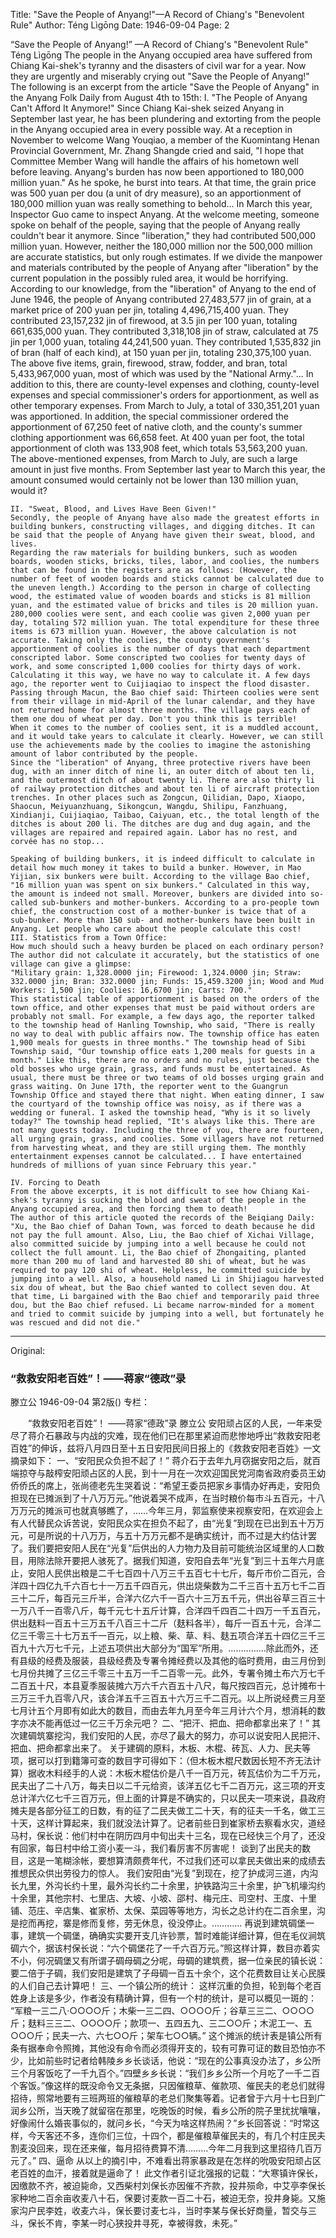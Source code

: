 Title: "Save the People of Anyang!"—A Record of Chiang's "Benevolent Rule"
Author: Téng Lìgōng
Date: 1946-09-04
Page: 2

“Save the People of Anyang!”
    —A Record of Chiang's "Benevolent Rule"
    Téng Lìgōng
    The people in the Anyang occupied area have suffered from Chiang Kai-shek's tyranny and the disasters of civil war for a year. Now they are urgently and miserably crying out "Save the People of Anyang!" The following is an excerpt from the article "Save the People of Anyang" in the Anyang Folk Daily from August 4th to 15th:
    I. "The People of Anyang Can't Afford It Anymore!"
    Since Chiang Kai-shek seized Anyang in September last year, he has been plundering and extorting from the people in the Anyang occupied area in every possible way. At a reception in November to welcome Wang Youqiao, a member of the Kuomintang Henan Provincial Government, Mr. Zhang Shangde cried and said, "I hope that Committee Member Wang will handle the affairs of his hometown well before leaving. Anyang's burden has now been apportioned to 180,000 million yuan." As he spoke, he burst into tears. At that time, the grain price was 500 yuan per dou (a unit of dry measure), so an apportionment of 180,000 million yuan was really something to behold... In March this year, Inspector Guo came to inspect Anyang. At the welcome meeting, someone spoke on behalf of the people, saying that the people of Anyang really couldn't bear it anymore. Since "liberation," they had contributed 500,000 million yuan. However, neither the 180,000 million nor the 500,000 million are accurate statistics, but only rough estimates. If we divide the manpower and materials contributed by the people of Anyang after "liberation" by the current population in the possibly ruled area, it would be horrifying. According to our knowledge, from the "liberation" of Anyang to the end of June 1946, the people of Anyang contributed 27,483,577 jin of grain, at a market price of 200 yuan per jin, totaling 4,496,715,400 yuan. They contributed 23,157,232 jin of firewood, at 3.5 jin per 100 yuan, totaling 661,635,000 yuan. They contributed 3,318,108 jin of straw, calculated at 75 jin per 1,000 yuan, totaling 44,241,500 yuan. They contributed 1,535,832 jin of bran (half of each kind), at 150 yuan per jin, totaling 230,375,100 yuan. The above five items, grain, firewood, straw, fodder, and bran, total 5,433,967,000 yuan, most of which was used by the "National Army."... In addition to this, there are county-level expenses and clothing, county-level expenses and special commissioner's orders for apportionment, as well as other temporary expenses. From March to July, a total of 330,351,201 yuan was apportioned. In addition, the special commissioner ordered the apportionment of 67,250 feet of native cloth, and the county's summer clothing apportionment was 66,658 feet. At 400 yuan per foot, the total apportionment of cloth was 133,908 feet, which totals 53,563,200 yuan. The above-mentioned expenses, from March to July, are such a large amount in just five months. From September last year to March this year, the amount consumed would certainly not be lower than 130 million yuan, would it?

    II. "Sweat, Blood, and Lives Have Been Given!"
    Secondly, the people of Anyang have also made the greatest efforts in building bunkers, constructing villages, and digging ditches. It can be said that the people of Anyang have given their sweat, blood, and lives.
    Regarding the raw materials for building bunkers, such as wooden boards, wooden sticks, bricks, tiles, labor, and coolies, the numbers that can be found in the registers are as follows: (However, the number of feet of wooden boards and sticks cannot be calculated due to the uneven length.) According to the person in charge of collecting wood, the estimated value of wooden boards and sticks is 81 million yuan, and the estimated value of bricks and tiles is 20 million yuan. 280,000 coolies were sent, and each coolie was given 2,000 yuan per day, totaling 572 million yuan. The total expenditure for these three items is 673 million yuan. However, the above calculation is not accurate. Taking only the coolies, the county government's apportionment of coolies is the number of days that each department conscripted labor. Some conscripted two coolies for twenty days of work, and some conscripted 1,000 coolies for thirty days of work. Calculating it this way, we have no way to calculate it. A few days ago, the reporter went to Cuijiaqiao to inspect the flood disaster. Passing through Macun, the Bao chief said: Thirteen coolies were sent from their village in mid-April of the lunar calendar, and they have not returned home for almost three months. The village pays each of them one dou of wheat per day. Don't you think this is terrible!
    When it comes to the number of coolies sent, it is a muddled account, and it would take years to calculate it clearly. However, we can still use the achievements made by the coolies to imagine the astonishing amount of labor contributed by the people.
    Since the "liberation" of Anyang, three protective rivers have been dug, with an inner ditch of nine li, an outer ditch of about ten li, and the outermost ditch of about twenty li. There are also thirty li of railway protection ditches and about ten li of aircraft protection trenches. In other places such as Zongcun, Qilidian, Dapo, Xiaopo, Shaocun, Meiyuanzhuang, Sikongcun, Wangdu, Shilipu, Fanzhuang, Xindianji, Cuijiaqiao, Taibao, Caiyuan, etc., the total length of the ditches is about 200 li. The ditches are dug and dug again, and the villages are repaired and repaired again. Labor has no rest, and corvée has no stop...

    Speaking of building bunkers, it is indeed difficult to calculate in detail how much money it takes to build a bunker. However, in Mao Yijian, six bunkers were built. According to the village Bao chief, "16 million yuan was spent on six bunkers." Calculated in this way, the amount is indeed not small. Moreover, bunkers are divided into so-called sub-bunkers and mother-bunkers. According to a pro-people town chief, the construction cost of a mother-bunker is twice that of a sub-bunker. More than 150 sub- and mother-bunkers have been built in Anyang. Let people who care about the people calculate this cost!
    III. Statistics from a Town Office:
    How much should such a heavy burden be placed on each ordinary person? The author did not calculate it accurately, but the statistics of one village can give a glimpse:
    "Military grain: 1,328.0000 jin; Firewood: 1,324.0000 jin; Straw: 332.0000 jin; Bran: 332.0000 jin; Funds: 15,459.3200 jin; Wood and Mud Workers: 1,500 jin; Coolies: 16,6700 jin; Carts: 700."
    This statistical table of apportionment is based on the orders of the town office, and other expenses that must be paid without orders are probably not small. For example, a few days ago, the reporter talked to the township head of Hanling Township, who said, "There is really no way to deal with public affairs now. The township office has eaten 1,900 meals for guests in three months." The township head of Sibi Township said, "Our township office eats 1,200 meals for guests in a month." Like this, there are no orders and no rules, just because the old bosses who urge grain, grass, and funds must be entertained. As usual, there must be three or two teams of old bosses urging grain and grass waiting. On June 17th, the reporter went to the Guangrun Township Office and stayed there that night. When eating dinner, I saw the courtyard of the township office was noisy, as if there was a wedding or funeral. I asked the township head, "Why is it so lively today?" The township head replied, "It's always like this. There are not many guests today. Including the three of you, there are fourteen, all urging grain, grass, and coolies. Some villagers have not returned from harvesting wheat, and they are still urging them. The monthly entertainment expenses cannot be calculated... I have entertained hundreds of millions of yuan since February this year."

    IV. Forcing to Death
    From the above excerpts, it is not difficult to see how Chiang Kai-shek's tyranny is sucking the blood and sweat of the people in the Anyang occupied area, and then forcing them to death!
    The author of this article quoted the records of the Beiqiang Daily: "Xu, the Bao chief of Dahan Town, was forced to death because he did not pay the full amount. Also, Liu, the Bao chief of Xichai Village, also committed suicide by jumping into a well because he could not collect the full amount. Li, the Bao chief of Zhongaiting, planted more than 200 mu of land and harvested 80 shi of wheat, but he was required to pay 120 shi of wheat. Helpless, he committed suicide by jumping into a well. Also, a household named Li in Shijiagou harvested six dou of wheat, but the Bao chief wanted to collect seven dou. At that time, Li bargained with the Bao chief and temporarily paid three dou, but the Bao chief refused. Li became narrow-minded for a moment and tried to commit suicide by jumping into a well, but fortunately he was rescued and did not die."



<hr /> 

Original: 


### “救救安阳老百姓”！——蒋家“德政”录
滕立公
1946-09-04
第2版()
专栏：

　　“救救安阳老百姓”！
    ——蒋家“德政”录
    滕立公
    安阳顽占区的人民，一年来受尽了蒋介石暴政与内战的灾难，现在他们已在那里紧迫而悲惨地呼出“救救安阳老百姓”的伸诉，兹将八月四日至十五日安阳民间日报上的《救救安阳老百姓》一文摘录如下：
    一、“安阳民众负担不起了！”
    蒋介石于去年九月窃据安阳之后，就百端掠夺与敲榨安阳顽占区的人民，到十一月在一次欢迎国民党河南省政府委员王幼侨侨氏的席上，张尚德老先生哭着说：“希望王委员把家乡事情办好再走，安阳负担现在已摊派到了十八万万元。”他说着哭不成声，在当时粮价每市斗五百元，十八万万元的摊派可也就真够瞧了，……今年三月，郭监察使来视察安阳，在欢迎会上有人代替民众诉苦说，安阳民众实在担负不起了，由“光复”到现在已出到五十万万元，可是所说的十八万万，与五十万万元都不是确实统计，而不过是大约估计罢了。我们要把安阳人民在“光复”后供出的人力物力及目前可能统治区域里的人口数目，用除法除开要把人骇死了。据我们知道，安阳自去年“光复”到三十五年六月底止，安阳人民供出粮是二千七百四十八万三千五百七十七斤，每斤市价二百元，合洋四十四亿九千六百七十一万五千四百元，供出烧柴数为二千三百十五万七千二百三十二斤，每百元三斤半，合洋六亿六千一百六十三万五千元，供出谷草三百三十一万八千一百零八斤，每千元七十五斤计算，合洋四千四百二十四万一千五百元，供出麸料一百五十三万五千八百三十二斤（麸料各半），每斤一百五十元，合洋二亿三千零三十七万五千一百元，以上粮、柴、草、料、麸五项合洋五十四亿三千三百九十六万七千元，上述五项供出大部分为“国军”所用。……………除此而外，还有县级的经费及服装，县级经费及专署令摊经费以及其他的临时费用，由三月份到七月份共摊了三亿三千零三十五万一千二百零一元。此外，专署令摊土布六万七千二百五十尺，本县夏季服装摊六万六千六百五十八尺，每尺按四百元，总计摊布十三万三千九百零八尺，该合洋五千三百五十六万三千二百元。以上所说经费三月至七月计五个月即有如此大的数目，而由去年九月至今年三月计六个月，想消耗的数字亦决不能再低过一亿三千万余元吧？
    二、“把汗、把血、把命都拿出来了！”
    其次建碉筑寨挖沟，我们安阳的人民，亦尽了最大的努力，亦可以说安阳人民把汗、把血、把命都拿出来了。
    关于建碉的原料，木板、木棍、砖瓦、人力、民夫等项，据可以打到籍簿可查的数目字可得如下：（但木板木棍尺数因长短不齐无法计算）据收木料经手的人说：木板木棍估价是八千一百万元，砖瓦估价为二千万元，民夫出了二十八万，每夫日以二千元给资，该洋五亿七千二百万元，这三项的开支总计洋六亿七千三百万元，但上面的计算是不确实的，只以民夫一项来说，县政府摊夫是各部分征工的日数，有的征了二民夫做工二十天，有的征夫一千名，做工三十天，这样计算起来，我们就没法计算了。记者前些日到崔家桥去察看水灾，道经马村，保长说：他们村中在阴历四月中旬出夫十三名，现在已经快三个月了，还没有回家，每日村中给工资小麦一斗，我们看厉害不厉害呢！
    谈到了出民夫的数目，这是一笔糊涂帐，要想算清颇费年代，不过我们还可以拿民夫做出来的成绩去推想民众供出劳役力的惊人。
    我们安阳由“光复”到现在，挖了护成河三道，内沟长九里，外沟长约十里，最外沟长约二十余里，护铁路沟三十余里，护飞机壕沟约十余里，其他宗村、七里店、大坡、小坡、邵村、梅元庄、司空村、王度、十里铺、范庄、辛店集、崔家桥、太保、菜园等等地方，沟长之总计约在二百余里，沟是挖而再挖，寨是修而复修，劳无休息，役没停止。…………
    再说到建筑碉堡一事，建筑一个碉堡，确确实实要开支几许钞票，暂时难能详细计算，但在毛仪涧筑碉六个，据该村保长说：“六个碉堡花了一千六百万元。”照这样计算，数目亦着实不小，何况碉堡又有所谓子碉母碉之分呢，母碉的建筑费，据一位亲民的镇长说：要二倍于子碉，我们安阳是建筑了子母碉一百五十余个，这个花费数目让关心民膜的人们自己去计算吧！
    三、一个镇公所的统计：
    这样沉重的负担，轮到每个老百姓身上该是多少，作者没有精确计算，但有一个村的统计，是可以概见一斑的：
    “军粮一三二八·○○○○斤；木柴一三二四、○○○○斤；谷草三三二、○○○○斤；麸料三三二、○○○○斤；款项一、五四五九、三二○○斤；木泥工一、五○○○斤；民夫一六、六七○○斤；架车七○○辆。”
    这个摊派的统计表是镇公所有条有据奉命令照摊，其他没有命令而必须得开支的，较有可靠可证的数目恐怕亦不少，比如前些时记者给韩陵乡乡长谈话，他说：“现在的公事真没办法了，乡公所三个月客饭吃了一千九百个。”四壁乡乡长说：“我们乡乡公所一个月吃了一千二百个客饭。”像这样的既没命令又无条据，只因催粮草、催款项、催民夫的老总们就得招待，照常地要有三班两班的催粮草的老总们聚集等着。记者曾于六月十七日到广润乡公所，当天晚了就留宿在那里，吃晚饭的时候，看乡公所的院子里扰扰嚷嚷，好像闹什么婚丧事似的，就问乡长，“今天为啥这样热闹？”乡长回答说：“时常这样，今天客还不多，连你们三位，十四个，都是催粮草催民夫的，有几个村庄民夫割麦没回来，现在还来催，每月招待费算不清………今年二月我到这里招待几百万元了。”
    四、逼命
    从以上的摘引中，不难看出蒋家暴政是在怎样的吮吸安阳顽占区老百姓的血汗，接着就是逼命了！
    此文作者引证北强报的记载：“大寒镇许保长，因缴款不齐，被迫毙命，又西柴村刘保长亦因催不齐款，投井殒命，中艾亭李保长家种地二百余亩收麦八十石，保要讨麦款一百二十石，被迫无奈，投井身毙。又施家沟户民李姓，收麦六斗，保长要讨麦七斗，当时李某与保长好商量，暂交与三斗，保长不肯，李某一时心狭投井寻死，幸被得救，未死。”
